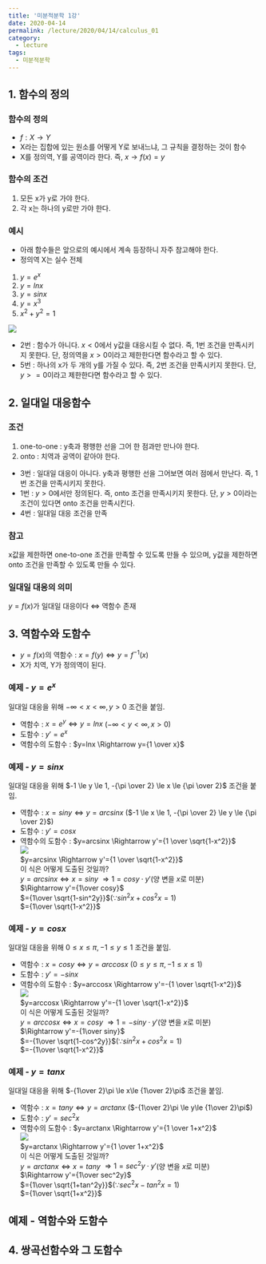 ```yaml
---
title: '미분적분학 1강'
date: 2020-04-14
permalink: /lecture/2020/04/14/calculus_01
category:
  - lecture
tags:
  - 미분적분학
---
```


## 1. 함수의 정의
### 함수의 정의  
- $f:X\to Y$  
- X라는 집합에 있는 원소를 어떻게 Y로 보내느냐, 그 규칙을 결정하는 것이 함수  
- X를 정의역, Y를 공역이라 한다. 즉, $x \to f(x)=y$  

### 함수의 조건  
1. 모든 x가 y로 가야 한다.  
2. 각 x는 하나의 y로만 가야 한다.  

### 예시  
- 아래 함수들은 앞으로의 예시에서 계속 등장하니 자주 참고해야 한다.  
- 정의역 X는 실수 전체  

1. $y=e^x$  
2. $y=lnx$  
3. $y=sinx$  
4. $y=x^3$  
5. $x^2+y^2=1$  

![](https://user-images.githubusercontent.com/26649034/80371682-3e1d4400-88cd-11ea-821f-c97ee6594d23.png) 

- 2번 : 함수가 아니다. $x<0$에서 y값을 대응시킬 수 없다. 즉, 1번 조건을 만족시키지 못한다. 단, 정의역을 $x>0$이라고 제한한다면 함수라고 할 수 있다.  
- 5번 : 하나의 x가 두 개의 y를 가질 수 있다. 즉, 2번 조건을 만족시키지 못한다. 단, $y>=0$이라고 제한한다면 함수라고 할 수 있다.

## 2. 일대일 대응함수
### 조건  
1. one-to-one : y축과 평행한 선을 그어 한 점과만 만나야 한다.  
2. onto : 치역과 공역이 같아야 한다.  

- 3번 : 일대일 대응이 아니다. y축과 평행한 선을 그어보면 여러 점에서 만난다. 즉, 1번 조건을 만족시키지 못한다.  
- 1번 : $y>0$에서만 정의된다. 즉, onto 조건을 만족시키지 못한다. 단, $y>0$이라는 조건이 있다면 onto 조건을 만족시킨다.  
- 4번 : 일대일 대응 조건을 만족

### 참고  
x값을 제한하면 one-to-one 조건을 만족할 수 있도록 만들 수 있으며, y값을 제한하면 onto 조건을 만족할 수 있도록 만들 수 있다.  

### 일대일 대응의 의미  
$y=f(x)$가 일대일 대응이다 $\Leftrightarrow$ 역함수 존재  

## 3. 역함수와 도함수  
- $y=f(x)$의 역함수 : $x=f(y) \Leftrightarrow y=f^{-1}(x)$  
- X가 치역, Y가 정의역이 된다.  

### 예제 - $y=e^x$  
일대일 대응을 위해 $-\infty < x < \infty, y>0$ 조건을 붙임.  
- 역함수 : $x=e^y\Leftrightarrow y=lnx$  ($-\infty < y < \infty, x>0$)  
- 도함수 : $y'=e^x$  
- 역함수의 도함수 : $y=lnx \Rightarrow y={1 \over x}$

### 예제 - $y=sinx$  
일대일 대응을 위해 $-1 \le y \le 1, -{\pi \over 2} \le x \le {\pi \over 2}$ 조건을 붙임.  
- 역함수 : $x=siny \Leftrightarrow y=arcsinx$  ($-1 \le x \le 1, -{\pi \over 2} \le y \le {\pi \over 2}$)  
- 도함수 : $y'=cosx$  
- 역함수의 도함수 : $y=arcsinx \Rightarrow y'={1 \over \sqrt{1-x^2}}$  
![](https://user-images.githubusercontent.com/26649034/80371685-3f4e7100-88cd-11ea-9f23-a9d189454215.png)  
$y=arcsinx \Rightarrow y'={1 \over \sqrt{1-x^2}}$  
이 식은 어떻게 도출된 것일까?  
$y=arcsinx\Leftrightarrow x=siny$
$\Rightarrow 1=cosy \cdot y'$(양 변을 $x$로 미분)  
$\Rightarrow y'={1\over cosy}$  
$={1\over \sqrt{1-sin^2y}}$($\because sin^2x+cos^2x=1$)  
$={1\over \sqrt{1-x^2}}$  

### 예제 - $y=cosx$  
일대일 대응을 위해 $0\le x\le \pi, -1 \le y \le 1$ 조건을 붙임.  
- 역함수 : $x=cosy \Leftrightarrow y=arccosx$  ($0\le y\le \pi, -1 \le x \le 1$)  
- 도함수 : $y'=-sinx$  
- 역함수의 도함수 : $y=arccosx \Rightarrow y'=-{1 \over \sqrt{1-x^2}}$  
![](https://user-images.githubusercontent.com/26649034/80371674-3c538080-88cd-11ea-9101-e466cda44a4c.png)  
$y=arccosx \Rightarrow y'=-{1 \over \sqrt{1-x^2}}$  
이 식은 어떻게 도출된 것일까?  
$y=arccosx\Leftrightarrow x=cosy$
$\Rightarrow 1=-siny \cdot y'$(양 변을 $x$로 미분)  
$\Rightarrow y'=-{1\over siny}$  
$=-{1\over \sqrt{1-cos^2y}}$($\because sin^2x+cos^2x=1$)  
$=-{1\over \sqrt{1-x^2}}$  

### 예제 - $y=tanx$  
일대일 대응을 위해 $-{1\over 2}\pi \le x\le {1\over 2}\pi$ 조건을 붙임.  
- 역함수 : $x=tany \Leftrightarrow y=arctanx$  ($-{1\over 2}\pi \le y\le {1\over 2}\pi$)  
- 도함수 : $y'=sec^2x$  
- 역함수의 도함수 : $y=arctanx \Rightarrow y'={1 \over 1+x^2}$  
![](https://user-images.githubusercontent.com/26649034/80371671-3b225380-88cd-11ea-87c3-72991eb83b3f.png)  
$y=arctanx \Rightarrow y'={1 \over 1+x^2}$  
이 식은 어떻게 도출된 것일까?  
$y=arctanx \Leftrightarrow x=tany$
$\Rightarrow 1=sec^2y \cdot y'$(양 변을 $x$로 미분)  
$\Rightarrow y'={1\over sec^2y}$  
$={1\over \sqrt{1+tan^2y}}$($\because sec^2x-tan^2x=1$)  
$={1\over \sqrt{1+x^2}}$  

## 예제 - 역함수와 도함수


## 4. 쌍곡선함수와 그 도함수